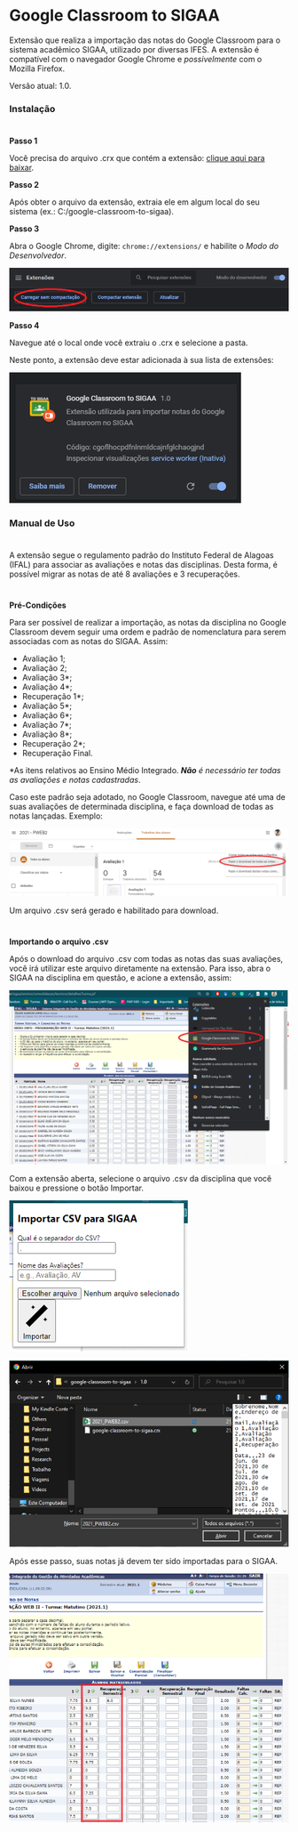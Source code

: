 # Google Classroom to SIGAA
Extensão que realiza a importação das notas do Google Classroom para o sistema acadêmico SIGAA, utilizado por diversas IFES. A extensão é compatível com o navegador Google Chrome e *possivelmente* com o Mozilla Firefox.

Versão atual: 1.0.

### Instalação
#

**Passo 1**

Você precisa do arquivo .crx que contém a extensão: [clique aqui para baixar](https://github.com/felipealencar/google-classroom-to-sigaa/blob/main/1.0/google-classroom-to-sigaa.crx?raw=true). 

**Passo 2**

Após obter o arquivo da extensão, extraia ele em algum local do seu sistema (ex.: C:/google-classroom-to-sigaa).

**Passo 3**

Abra o Google Chrome, digite:
`chrome://extensions/` e habilite o *Modo do Desenvolvedor*.

![Passo 3](https://raw.githubusercontent.com/felipealencar/google-classroom-to-sigaa/documentation/readme/passo3.png?raw=true)


**Passo 4**

Navegue até o local onde você extraiu o .crx e selecione a pasta.

Neste ponto, a extensão deve estar adicionada à sua lista de extensões:

![Passo 4](https://raw.githubusercontent.com/felipealencar/google-classroom-to-sigaa/documentation/readme/passo4.png?raw=true)


### Manual de Uso
#
A extensão segue o regulamento padrão do Instituto Federal de Alagoas (IFAL) para associar as avaliações e notas das disciplinas. Desta forma, é possível migrar as notas de até 8 avaliações e 3 recuperações.
#
**Pré-Condições**

Para ser possível de realizar a importação, as notas da disciplina no Google Classroom devem seguir uma ordem e padrão de nomenclatura para serem associadas com as notas do SIGAA. Assim:

- Avaliação 1;
- Avaliação 2;
- Avaliação 3*;
- Avaliação 4*;
- Recuperação 1*;
- Avaliação 5*;
- Avaliação 6*;
- Avaliação 7*;
- Avaliação 8*;
- Recuperação 2*;
- Recuperação Final.

*As itens relativos ao Ensino Médio Integrado. ___Não__ é necessário ter todas as avaliações e notas cadastradas_.

Caso este padrão seja adotado, no Google Classroom, navegue até uma de suas avaliações de determinada disciplina, e faça download de todas as notas lançadas. Exemplo:

![Passo 5](https://raw.githubusercontent.com/felipealencar/google-classroom-to-sigaa/documentation/readme/passo5.png?raw=true)

Um arquivo .csv será gerado e habilitado para download.
#
**Importando o arquivo .csv**

Após o download do arquivo .csv com todas as notas das suas avaliações, você irá utilizar este arquivo diretamente na extensão. Para isso, abra o SIGAA na disciplina em questão, e acione a extensão, assim:

![Passo 6](https://raw.githubusercontent.com/felipealencar/google-classroom-to-sigaa/documentation/readme/passo6.png?raw=true)

Com a extensão aberta, selecione o arquivo .csv da disciplina que você baixou e pressione o botão Importar.

![Passo 7](https://raw.githubusercontent.com/felipealencar/google-classroom-to-sigaa/documentation/readme/passo7.png?raw=true)

![Passo 8](https://raw.githubusercontent.com/felipealencar/google-classroom-to-sigaa/documentation/readme/passo8.png?raw=true)

Após esse passo, suas notas já devem ter sido importadas para o SIGAA.

![Passo 9](https://raw.githubusercontent.com/felipealencar/google-classroom-to-sigaa/documentation/readme/passo9.png?raw=true)
